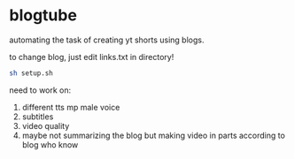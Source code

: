 # blogtube
automating the task of creating yt shorts using blogs.

to change blog, just edit links.txt in directory!
```bash
sh setup.sh
```
need to work on:
1. different tts mp male voice
2. subtitles
3. video quality
4. maybe not summarizing the blog but making video in parts according to blog who know
